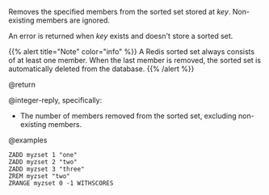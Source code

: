 Removes the specified members from the sorted set stored at _key_.
Non-existing members are ignored.

An error is returned when _key_ exists and doesn't store a sorted set.

{{% alert title="Note" color="info" %}}
A Redis sorted set always consists of at least one member.
When the last member is removed, the sorted set is automatically deleted from the database.
{{% /alert %}}

@return

@integer-reply, specifically:

* The number of members removed from the sorted set, excluding non-existing members.

@examples

```cli
ZADD myzset 1 "one"
ZADD myzset 2 "two"
ZADD myzset 3 "three"
ZREM myzset "two"
ZRANGE myzset 0 -1 WITHSCORES
```
